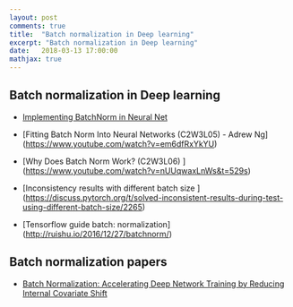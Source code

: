 ```yaml
---
layout: post
comments: true
title:  "Batch normalization in Deep learning"
excerpt: "Batch normalization in Deep learning"
date:   2018-03-13 17:00:00
mathjax: true
---
```





## Batch normalization in Deep learning

* [Implementing BatchNorm in Neural Net](https://wiseodd.github.io/techblog/2016/07/04/batchnorm/)
* [Fitting Batch Norm Into Neural Networks (C2W3L05) - Adrew Ng] (https://www.youtube.com/watch?v=em6dfRxYkYU)
* [Why Does Batch Norm Work? (C2W3L06) ] (https://www.youtube.com/watch?v=nUUqwaxLnWs&t=529s)

* [Inconsistency results with different batch size ] (https://discuss.pytorch.org/t/solved-inconsistent-results-during-test-using-different-batch-size/2265)
* [Tensorflow guide batch: normalization] (http://ruishu.io/2016/12/27/batchnorm/)


## Batch normalization papers

* [Batch Normalization: Accelerating Deep Network Training by Reducing Internal Covariate Shift](https://arxiv.org/pdf/1502.03167)
